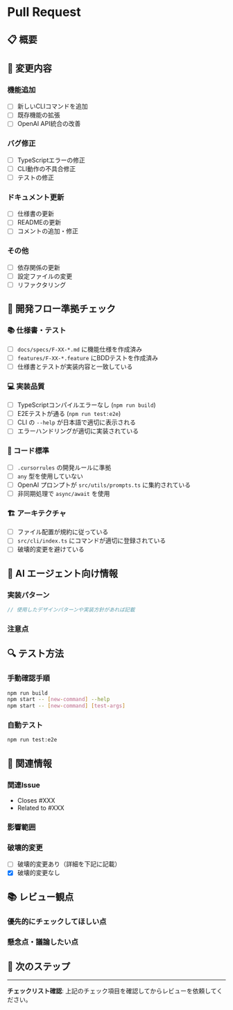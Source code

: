 # Pull Request

## 📋 概要

<!-- このPRで追加・変更・修正した内容を簡潔に説明してください -->

## 🎯 変更内容

### 機能追加
- [ ] 新しいCLIコマンドを追加
- [ ] 既存機能の拡張
- [ ] OpenAI API統合の改善

### バグ修正
- [ ] TypeScriptエラーの修正
- [ ] CLI動作の不具合修正
- [ ] テストの修正

### ドキュメント更新
- [ ] 仕様書の更新
- [ ] READMEの更新
- [ ] コメントの追加・修正

### その他
- [ ] 依存関係の更新
- [ ] 設定ファイルの変更
- [ ] リファクタリング

## 🧪 開発フロー準拠チェック

### 📚 仕様書・テスト
- [ ] `docs/specs/F-XX-*.md` に機能仕様を作成済み
- [ ] `features/F-XX-*.feature` にBDDテストを作成済み
- [ ] 仕様書とテストが実装内容と一致している

### 💻 実装品質
- [ ] TypeScriptコンパイルエラーなし (`npm run build`)
- [ ] E2Eテストが通る (`npm run test:e2e`)
- [ ] CLI の `--help` が日本語で適切に表示される
- [ ] エラーハンドリングが適切に実装されている

### 🔧 コード標準
- [ ] `.cursorrules` の開発ルールに準拠
- [ ] `any` 型を使用していない
- [ ] OpenAI プロンプトが `src/utils/prompts.ts` に集約されている
- [ ] 非同期処理で `async/await` を使用

### 🏗️ アーキテクチャ
- [ ] ファイル配置が規約に従っている
- [ ] `src/cli/index.ts` にコマンドが適切に登録されている
- [ ] 破壊的変更を避けている

## 🧠 AI エージェント向け情報

### 実装パターン
```typescript
// 使用したデザインパターンや実装方針があれば記載
```

### 注意点
<!-- AI エージェントが後で参照する際の注意事項があれば記載 -->

## 🔍 テスト方法

### 手動確認手順
```bash
npm run build
npm start -- [new-command] --help
npm start -- [new-command] [test-args]
```

### 自動テスト
```bash
npm run test:e2e
```

## 📝 関連情報

### 関連Issue
- Closes #XXX
- Related to #XXX

### 影響範囲
<!-- この変更が影響する他の機能や設定があれば記載 -->

### 破壊的変更
- [ ] 破壊的変更あり（詳細を下記に記載）
- [x] 破壊的変更なし

<!-- 破壊的変更がある場合の詳細 -->

## 📚 レビュー観点

### 優先的にチェックしてほしい点
<!-- レビュアーに特に注意深く見てもらいたい箇所 -->

### 懸念点・議論したい点
<!-- 実装で迷った点や、より良いアプローチがあるか相談したい点 -->

## 🎯 次のステップ

<!-- このPRがマージされた後の予定や、関連して実装予定の機能 -->

---

**チェックリスト確認**: 上記のチェック項目を確認してからレビューを依頼してください。 